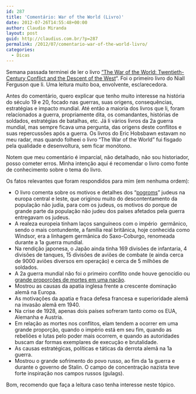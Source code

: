 ```yaml
---
id: 287
title: 'Comentário: War of the World (Livro)'
date: 2012-07-26T14:55:48+00:00
author: Claudio Miranda
layout: post
guid: http://claudius.com.br/?p=287
permalink: /2012/07/comentario-war-of-the-world-livro/
categories:
  - Dicas
---
```

Semana passada terminei de ler o livro <a href="http://www.goodreads.com/book/show/8907.The_War_of_the_World" target="_blank">&#8220;The War of the World: Twentieth-Century Conflict and the Descent of the West</a>&#8220;. Foi o primeiro livro do Niall Ferguson que li. Uma leitura muito boa, envolvente, esclarecedora.

Antes do comentário, quero explicar que tenho muito interesse na história do século 19 e 20, focado nas guerras, suas origens, consequências, estratégias e impacto mundial. Até então a maioria dos livros que li, foram relacionados a guerra, propriamente dita, os comandantes, histórias de soldados, estratégias de batalhas, etc. Já li vários livros da 2a guerra mundial, mas sempre ficava uma pergunta, das origens deste conflitos e suas repercussões após a guerra. Os livros do Eric Hobsbawn estavam no meu radar, mas quando folheei o livro &#8220;The War of the World&#8221; fui fisgado pela qualidade e desenvoltura, sem ficar monótono.

Notem que meu comentário é imparcial, não detalhado, não sou historiador, posso cometer erros. Minha intenção aqui é recomendar o livro como fonte de conhecimento sobre o tema do livro.

Os fatos relevantes que foram respondidos para mim (em nenhuma ordem):

  * O livro comenta sobre os motivos e detalhes dos &#8220;<a href="http://pt.wikipedia.org/wiki/Pogrom" target="_blank">pogroms</a>&#8221; judeus na europa central e leste, que originou muito do descontentamento da população não judia, para com os judeus, os motivos do porque de grande parte da população não judeu dos países afetados pela guerra entregavam os judeus.
  * A realeza europeia tinham laços sanguíneos com o império  germânico, sendo o mais contundente, a família real britânica, hoje conhecida como Windsor, era a linhagem germânica do Saxo-Coburgo, renomeada durante a 1a guerra mundial.
  * Na rendição japonesa, o Japão ainda tinha 169 divisões de infantaria, 4 divisões de tanques, 15 divisões de aviões de combate (e ainda cerca de 9000 aviões diversos em operação) e cerca de 5 milhões de soldados.
  * A 2a guerra mundial não foi o primeiro conflito onde houve genocídio ou <a href="http://en.wikipedia.org/wiki/List_of_wars_and_anthropogenic_disasters_by_death_toll" target="_blank">grande proporções de mortes em uma nação</a>.
  * Mostrou as causas da apatia inglesa frente a crescente dominação alemã na Europa.
  * As motivações da apatia e fraca defesa francesa e superioridade alemã na invasão alemã em 1940.
  * Na crise de 1928, apenas dois países sofreram tanto como os EUA, Alemanha e Austria.
  * Em relação as mortes nos conflitos, elam tendem a ocorrer em uma grande proporção, quando o império está em seu fim, quando as rebeliões e lutas pelo poder mais ocorrem, e quando as autoridades buscam dar formas exemplares de execução e brutalidade.
  * As causas estratégicas, políticas e táticas da derrota alemã na 1a guerra.
  * Mostrou o grande sofrimento do povo russo, ao fim da 1a guerra e durante o governo de Stalin. O campo de concentração nazista teve forte inspiração nos campos russos (gulags).

Bom, recomendo que faça a leitura caso tenha interesse neste tópico.

&nbsp;

&nbsp;